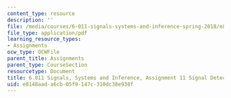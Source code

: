 ```yaml
---
content_type: resource
description: ''
file: /media/courses/6-011-signals-systems-and-inference-spring-2018/e8148aada6cb05f9147c310dc38e938f_MIT6_011S18ps11.pdf
file_type: application/pdf
learning_resource_types:
- Assignments
ocw_type: OCWFile
parent_title: Assignments
parent_type: CourseSection
resourcetype: Document
title: 6.011 Signals, Systems and Inference, Assignment 11 Signal Detection
uid: e8148aad-a6cb-05f9-147c-310dc38e938f
---
```

